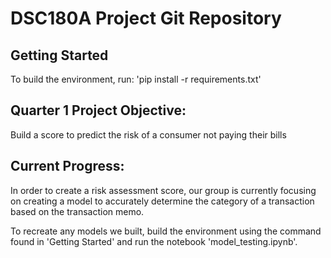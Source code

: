 # DSC180A Project Git Repository
## Getting Started
To build the environment, run: 'pip install -r requirements.txt'

## Quarter 1 Project Objective:
Build a score to predict the risk of a consumer not paying their bills

## Current Progress:
In order to create a risk assessment score, our group is currently focusing on creating a model to accurately determine the category of a transaction based on the transaction memo. 

To recreate any models we built, build the environment using the command found in 'Getting Started' and run the notebook 'model_testing.ipynb'.
